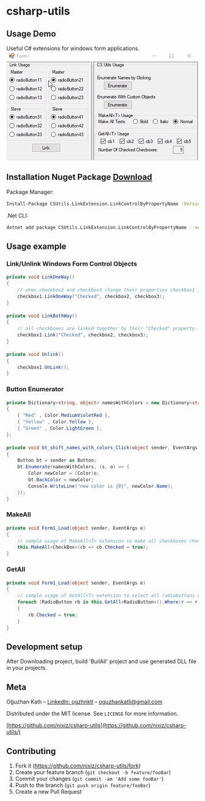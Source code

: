 # csharp-utils
## Usage Demo

Useful C# extensions for windows form applications.
![](csutils_demo.gif)

## Installation Nuget Package [Download](https://www.nuget.org/packages/CSUtils.LinkExtension.LinkControlByPropertyName)


Package Manager:

```sh
Install-Package CSUtils.LinkExtension.LinkControlByPropertyName -Version 1.0.0.2
```

.Net CLI:

```sh
dotnet add package CSUtils.LinkExtension.LinkControlByPropertyName --version 1.0.0.2
```

## Usage example

### Link/Unlink Windows Form Control Objects 
```csharp
private void LinkOneWay()
{
    // when checkbox2 and checkbox3 change their properties checkbox1 is not updated.
    checkbox1.LinkOneWay("Checked", checkbox2, checkbox3);
}

private void LinkBothWay()
{
    // all checkboxes are linked together by their "Checked" property.
    checkbox1.Link("Checked", checkbox2, checkbox3);
}

private void Unlink()
{
    checkbox1.UnLink();
}
```

### Button Enumerator
```csharp
private Dictionary<string, object> namesWithColors = new Dictionary<string, object>()
{
    { "Red" , Color.MediumVioletRed },
    { "Yellow" , Color.Yellow },
    { "Green" , Color.LightGreen },
};

private void bt_shift_names_with_colors_Click(object sender, EventArgs e)
{
    Button bt = sender as Button;
    bt.Enumerate(namesWithColors, (s, o) => {
        Color newColor = (Color)o;
        bt.BackColor = newColor;
        Console.WriteLine("new color is {0}", newColor.Name);
    });
}
```

### MakeAll
```csharp
private void Form1_Load(object sender, EventArgs e)
{
    // sample usage of MakeAll<T> extension to make all checkboxes checked: true on initialization
    this.MakeAll<CheckBox>(cb => cb.Checked = true);
}
```

### GetAll 
```csharp
private void Form1_Load(object sender, EventArgs e)
{
    // sample usage of GetAll<T> extension to select all radiobuttons which are defaulted by their tag
    foreach (RadioButton rb in this.GetAll<RadioButton>().Where(r => r.Tag.ConvertWithDefault<int>() == 0))
    {
        rb.Checked = true;
    }
}
```

## Development setup

After Downloading project, build 'BuilAll' project and use generated DLL file in your projects.

## Meta

Oğuzhan Katlı – [LinkedIn: ogzhnktl](https://www.linkedin.com/in/ogzhnktl) – oguzhankatli@gmail.com

Distributed under the MIT license. See ``LICENSE`` for more information.

[https://github.com/nixiz/csharp-utils](https://github.com/nixiz/csharp-utils/)

## Contributing

1. Fork it (<https://github.com/nixiz/csharp-utils/fork>)
2. Create your feature branch (`git checkout -b feature/fooBar`)
3. Commit your changes (`git commit -am 'Add some fooBar'`)
4. Push to the branch (`git push origin feature/fooBar`)
5. Create a new Pull Request

<!-- Markdown link & img dfn's -->
[npm-image]: https://img.shields.io/npm/v/datadog-metrics.svg?style=flat-square
[npm-url]: https://npmjs.org/package/datadog-metrics
[npm-downloads]: https://img.shields.io/npm/dm/datadog-metrics.svg?style=flat-square
[travis-image]: https://img.shields.io/travis/dbader/node-datadog-metrics/master.svg?style=flat-square
[travis-url]: https://travis-ci.org/dbader/node-datadog-metrics
[wiki]: https://github.com/yourname/yourproject/wiki
